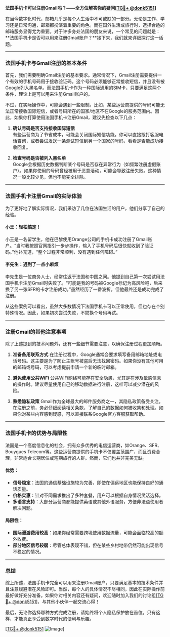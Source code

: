 **法国手机卡可以注册Gmail吗？——全方位解答你的疑问[[TG💪+ @donk5151](https://t.me/s/donk5151)]**

在当今数字化时代，邮箱几乎是每个人生活中不可或缺的一部分。无论是工作、学习还是日常沟通，邮箱都扮演着重要的角色。而在国外生活或旅行时，选择合适的邮箱服务显得尤为重要。对于许多身处法国的朋友来说，一个常见的问题就是：**法国手机卡是否可以用来注册Gmail账户？**接下来，我们就来详细探讨这一话题。

---

### 法国手机卡与Gmail注册的基本条件

首先，我们需要明确Gmail注册的基本要求。通常情况下，Gmail注册需要提供一个有效的手机号码用于接收验证码。这个号码必须能够正常接收短信，并且没有被Google列入黑名单。而法国手机卡作为一种国际通用的SIM卡，只要满足这两个条件，理论上是可以用来注册Gmail账户的。

不过，在实际操作中，可能会遇到一些限制。比如，某些运营商提供的号码可能无法正常接收国际短信，或者号码所在的国家/地区不在Google的服务范围内。因此，如果你打算使用法国手机卡注册Gmail，建议先检查以下几点：

1. **确认号码是否支持接收国际短信**  
   有些运营商为了节省成本，可能会关闭国际短信功能。你可以直接拨打客服电话咨询，或者尝试发送一条测试短信到另一个国家的号码，看看是否能成功接收回复。

2. **检查号码是否被列入黑名单**  
   Google会根据历史数据判断某个号码是否存在异常行为（如频繁注册虚假账户）。如果你使用的号码曾经被用于恶意活动，可能会导致注册失败。这种情况一般比较少见，但也不能完全排除。

---

### 法国手机卡注册Gmail的实际体验

为了更好地了解实际情况，我们采访了几位在法国生活的用户，他们分享了自己的经验。

#### 小王：轻松搞定！
小王是一名留学生，他在巴黎使用Orange公司的手机卡成功注册了Gmail账户。“当时我按照官网指引一步步操作，输入了手机号码后很快就收到了验证码。”他补充道，“整个过程非常顺利，没有遇到任何障碍。”

#### 李先生：遇到了一点小麻烦
李先生是一位商务人士，经常往返于法国和中国之间。他提到自己第一次尝试用法国手机卡注册Gmail时失败了。“可能是我的号码被Google标记为高风险吧，后来换了另一张SFR的卡才注册成功。”虽然经历了一番波折，但他最终还是成功完成了注册。

从这些案例可以看出，虽然大多数情况下法国手机卡可以正常使用，但也存在个别特殊情况。因此，如果初次尝试失败，不妨换个号码再试。

---

### 注册Gmail的其他注意事项

除了上述提到的技术问题外，还有一些细节需要注意，以确保注册过程更加顺畅。

1. **准备备用联系方式**
   在注册过程中，Google通常会要求填写备用邮箱地址或电话号码。这主要是为了防止主账号被盗后无法找回密码。如果你没有其他可用的邮箱或号码，可以考虑提前申请一个新的临时邮箱。

2. **避免使用公共WiFi**
   公共WiFi网络可能存在安全隐患，尤其是在涉及敏感信息的操作时。建议尽量使用自己的移动数据进行注册，这样可以减少潜在的风险。

3. **熟悉隐私政策**
   Gmail作为全球最大的邮件服务商之一，其隐私政策备受关注。在注册之前，务必仔细阅读相关条款，了解自己的数据如何被收集和处理。如果你对某些内容感到疑惑，可以直接联系Google官方客服获取帮助。

---

### 法国手机卡的优势与局限性

法国是一个高度信息化的社会，拥有众多优秀的电信运营商，如Orange、SFR、Bouygues Telecom等。这些运营商提供的手机卡不仅覆盖范围广，而且资费合理，非常适合长期居住或短期旅行的人群。然而，它们也并非完美无缺。

#### 优势：
- **信号稳定**：法国的通信基础设施较为完善，即使在偏远地区也能保持良好的通话质量。
- **价格实惠**：针对不同需求推出了多种套餐，用户可以根据自身情况灵活选择。
- **多语言支持**：大部分运营商都能提供英语或其他外语服务，方便非法语使用者解决问题。

#### 局限性：
- **国际漫游费用较高**：如果你经常需要跨境使用数据流量，可能会面临较高的额外收费。
- **部分地区信号较弱**：尽管总体表现不错，但在某些乡村地带仍然可能出现信号不稳定的情况。

---

### 总结

综上所述，法国手机卡完全可以用来注册Gmail账户，只要满足基本的技术条件并且注意规避潜在风险即可。当然，每个人的具体情况不尽相同，因此在实际操作前最好做好充分准备。如果你对相关内容还有疑问，欢迎随时加入我们的讨论组[[TG💪+ @donk5151](https://t.me/s/donk5151)]，与其他小伙伴一起交流心得！

最后，无论你选择哪种方式完成注册，请始终将个人隐私保护放在首位。只有这样，才能真正享受到数字时代的便利与乐趣。

[[TG💪+ @donk5151](https://t.me/s/donk5151) ![Image](https://i.postimg.cc/rwNCRYN7/Snipaste-2025-04-30-17-27-05.png)]